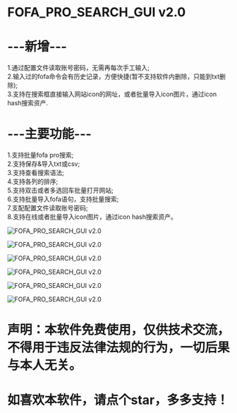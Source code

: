 # FOFA_PRO_SEARCH_GUI v2.0


# ---新增---  
1.通过配置文件读取账号密码，无需再每次手工输入;  
2.输入过的fofa命令会有历史记录，方便快捷(暂不支持软件内删除，只能到txt删除);  
3.支持在搜索框直接输入网站icon的网址，或者批量导入icon图片，通过icon hash搜索资产.  

# ---主要功能---  
1.支持批量fofa pro搜索;  
2.支持保存&导入txt或csv;  
3.支持查看搜索语法;  
4.支持各列的排序;  
5.支持双击或者多选回车批量打开网站;  
6.支持批量导入fofa语句，支持批量搜索;  
7.支配配置文件读取账号密码;  
8.支持在线或者批量导入icon图片，通过icon hash搜索资产。  

![FOFA_PRO_SEARCH_GUI v2.0](https://github.com/WilliamL71Oi/FOFA_PRO_GUI/blob/master/fofa%E6%B2%99%E7%AE%B1.png) 

![FOFA_PRO_SEARCH_GUI v2.0](https://github.com/WilliamL71Oi/FOFA_PRO_GUI/blob/master/Debug%E5%90%8E%E5%8F%B0.png) 

![FOFA_PRO_SEARCH_GUI v2.0](https://github.com/WilliamL71Oi/FOFA_PRO_GUI/blob/master/fofa%E6%90%9C%E7%B4%A2%E8%AF%AD%E6%B3%95%E5%8F%82%E8%80%83.png) 

![FOFA_PRO_SEARCH_GUI v2.0](https://github.com/WilliamL71Oi/FOFA_PRO_GUI/blob/master/fofa%E8%AF%B4%E6%98%8E1.png) 

![FOFA_PRO_SEARCH_GUI v2.0](https://github.com/WilliamL71Oi/FOFA_PRO_GUI/blob/master/%E6%89%B9%E9%87%8F%E5%AF%BC%E5%85%A5fofa%E6%90%9C%E7%B4%A2%E8%AF%AD%E6%B3%95.png) 

![FOFA_PRO_SEARCH_GUI v2.0](https://github.com/WilliamL71Oi/FOFA_PRO_GUI/blob/master/icon%20hash%E6%90%9C%E7%B4%A2.png) 

# 声明：本软件免费使用，仅供技术交流，不得用于违反法律法规的行为，一切后果与本人无关。  
# 如喜欢本软件，请点个star，多多支持！
